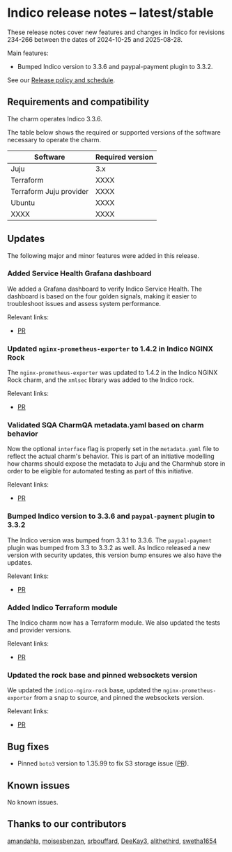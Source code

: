 # Indico release notes – latest/stable

These release notes cover new features and changes in Indico for revisions
234-266 between the dates of 2024-10-25 and 2025-08-28.

Main features:

* Bumped Indico version to 3.3.6 and paypal-payment plugin to 3.3.2.


See our [Release policy and schedule](docs/release-notes/landing-page.md).

## Requirements and compatibility

<!--
Specify the workload version; link to the workload's release notes if available.
Add information about the requirements for this charm in the table
below, for instance, a minimum Juju version. 
If the user will need any specific upgrade instructions for this
release, include those instructions here.
-->

The charm operates Indico 3.3.6.

The table below shows the required or supported versions of the software necessary to operate the charm.

| Software                | Required version |
|-------------------------|------------------|
| Juju                    | 3.x              |
| Terraform               | XXXX             |
| Terraform Juju provider | XXXX             |
| Ubuntu                  | XXXX             |
| XXXX                    | XXXX             |

## Updates

The following major and minor features were added in this release.

### Added Service Health Grafana dashboard

We added a Grafana dashboard to verify Indico Service Health.
The dashboard is based on the four golden signals, making it easier to troubleshoot issues and assess system performance.

Relevant links:

* [PR](https://github.com/canonical/indico-operator/pull/622)

### Updated `nginx-prometheus-exporter` to 1.4.2 in Indico NGINX Rock

The `nginx-prometheus-exporter` was updated to 1.4.2 in the Indico NGINX Rock charm,
and the `xmlsec` library was added to the Indico rock.

<Add more context and information about the entry>

Relevant links:

* [PR](https://github.com/canonical/indico-operator/pull/648)

### Validated SQA CharmQA metadata.yaml based on charm behavior

Now the optional `interface` flag is properly set in the `metadata.yaml` file to reflect the actual charm's behavior.
This is part of an initiative modelling how charms should expose the metadata to Juju and the Charmhub store in order to be eligible for automated testing as part of this initiative.

Relevant links:

* [PR](https://github.com/canonical/indico-operator/pull/480)

### Bumped Indico version to 3.3.6 and `paypal-payment` plugin to 3.3.2

The Indico version was bumped from 3.3.1 to 3.3.6. The `paypal-payment` plugin was bumped
from 3.3 to 3.3.2 as well. As Indico released a new version with security updates, this
version bump ensures we also have the updates.

Relevant links:

* [PR](https://github.com/canonical/indico-operator/pull/640)

### Added Indico Terraform module

The Indico charm now has a Terraform module. We also updated the tests and provider versions.

Relevant links:

* [PR](https://github.com/canonical/indico-operator/pull/653)

### Updated the rock base and pinned websockets version

We updated the `indico-nginx-rock` base, updated the `nginx-prometheus-exporter` from a snap to source, and pinned the websockets version.

Relevant links:

* [PR](https://github.com/canonical/indico-operator/pull/466)

## Bug fixes

* Pinned `boto3` version to 1.35.99 to fix S3 storage issue ([PR](https://github.com/canonical/indico-operator/pull/645)).

## Known issues

No known issues.

## Thanks to our contributors

[amandahla](https://github.com/amandahla), [moisesbenzan](https://github.com/moisesbenzan), [srbouffard](https://github.com/srbouffard), [DeeKay3](https://github.com/DeeKay3), [alithethird](https://github.com/alithethird), [swetha1654](https://github.com/swetha1654)